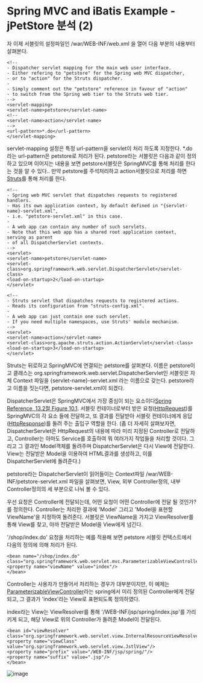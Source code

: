 # Spring MVC and iBatis Example - jPetStore 분석 (2)

자 이제 서블릿의 설정파일인 /war/WEB-INF/web.xml 을 열어 다음 부분의 내용부터 살펴본다.

    <!--
    - Dispatcher servlet mapping for the main web user interface.
    - Either refering to "petstore" for the Spring web MVC dispatcher,
    - or to "action" for the Struts dispatcher.
    -
    - Simply comment out the "petstore" reference in favour of "action"
    - to switch from the Spring web tier to the Struts web tier.
    -->
    <servlet-mapping>
    <servlet-name>petstore</servlet-name>
    <!--
    <servlet-name>action</servlet-name>
    -->
    <url-pattern>*.do</url-pattern>
    </servlet-mapping>

servlet-mapping 설정은 특정 url-pattern을 servlet이 처리 하도록 지정한다. *.do 라는 url-pattern은 petstore로 처리가 된다. petstore라는 서블릿은 다음과 같이 정의하고 있으며 이어지는 내용을 보면 petstore서블릿은 SpringMVC를 통해 처리를 한다는 것을 알 수 있다.. 만약 petstore를 주석처리하고 action서블릿으로 처리를 하면 [Struts](http://struts.apache.org/)를 통해 처리를 한다.

    <!--
    - Spring web MVC servlet that dispatches requests to registered handlers.
    - Has its own application context, by default defined in "{servlet-name}-servlet.xml",
    - i.e. "petstore-servlet.xml" in this case.
    -
    - A web app can contain any number of such servlets.
    - Note that this web app has a shared root application context, serving as parent
    - of all DispatcherServlet contexts.
    -->
    <servlet>
    <servlet-name>petstore</servlet-name>
    <servlet-class>org.springframework.web.servlet.DispatcherServlet</servlet-class>
    <load-on-startup>2</load-on-startup>
    </servlet>

    <!--
    - Struts servlet that dispatches requests to registered actions.
    - Reads its configuration from "struts-config.xml".
    -
    - A web app can just contain one such servlet.
    - If you need multiple namespaces, use Struts' module mechanism.
    -->
    <servlet>
    <servlet-name>action</servlet-name>
    <servlet-class>org.apache.struts.action.ActionServlet</servlet-class>
    <load-on-startup>3</load-on-startup>
    </servlet>

Struts는 뒤로하고 SpringMVC에 연결되는 petstore를 살펴본다. 이름은 petstore이고 클래스는 org.springframework.web.servlet.DispatcherServlet인 서블릿은 자체 Context 파일을 {servlet-name}-servlet.xml 라는 이름으로 갖는다. petstore라고 이름을 짓는다면, petstore-servlet.xml이 되겠다.

DispatcherServlet은 SpringMVC에서 가장 중심이 되는 요소이다[Spring Reference, 13.2절 Figure 10.1](http://static.springsource.org/spring/docs/2.5.x/reference/mvc.html#mvc-servlet). 서블릿 컨테이너로부터 받은 요청([HttpRequest](http://java.sun.com/j2ee/1.4/docs/api/javax/servlet/http/HttpServletRequest.html?is-external=true))를 SpringMVC의 각 요소 들에 전달하고, 또 결과를 전달받아 서블릿 컨테이너에게 응답([HttpResponse](http://java.sun.com/j2ee/1.4/docs/api/javax/servlet/http/HttpServletResponse.html?is-external=true))를 돌려 주는 출입구 역할을 한다. (좀 더 자세히 살펴보자면, DispatcherServlet은 HttpRequest의 내용에 따라 미리 지정된 Controller로 전달하고, Controller는 아마도 Service를 호출하여 뭐 여러가지 작업들을 처리할 것이다. 그리고 그 결과인 Model객체를 돌려주며 DispatcherServlet은 다시 View에 전달한다. View는 전달받은 Model을 이용하여 HTML결과를 생성하고, 이를 DispatcherServlet에 돌려준다.)

petstore라는 DispatcherServlet이 읽어들이는 Context파일 /war/WEB-INF/petstore-servlet.xml 파일을 살펴보면, View, 외부 Controller정의, 내부 Controller정의의 세 부분으로 나눠 볼 수 있다.

우선 요청은 Controller에 전달되는데, 어떤 요청이 어떤 Controller에 전달 될 것인가?를 정의한다.  Controller는 처리한 결과에 'Model' 그리고 'Model을 표현할 ViewName'을 지정하여 돌려준다. 서블릿은 ViewName을 가지고 ViewResolver를 통해 View를 찾고, 아까 전달받은 Model을 View에게 넘긴다.

'/shop/index.do' 요청을 처리하는 예를 적용해 보면 petstore 서블릿 컨텍스트에서 다음의 정의에 의해 처리가 된다.

    <bean name="/shop/index.do" class="org.springframework.web.servlet.mvc.ParameterizableViewController">
    <property name="viewName" value="index"/>
    </bean>

Controller는 사용자가 만들어서 처리하는 경우가 대부분이지만, 이 예제는 [ParameterizableViewController](http://static.springsource.org/spring/docs/2.5.x/api/org/springframework/web/portlet/mvc/ParameterizableViewController.html)라는 spring에서 미리 정의된 Controller에게 전달되고, 그 결과가 'index'라는 View로 표현되도록 정의하였다.

index라는 View는 ViewResolver를 통해 '/WEB-INF/jsp/spring/index.jsp'를 가리키게 되고, 해당 View로 위의 Controller가 돌려준 Model이 전달된다.

    <bean id="viewResolver" class="org.springframework.web.servlet.view.InternalResourceViewResolver">
    <property name="viewClass" value="org.springframework.web.servlet.view.JstlView"/>
    <property name="prefix" value="/WEB-INF/jsp/spring/"/>
    <property name="suffix" value=".jsp"/>
    </bean>

![image](http://dogfeet-support.appspot.com/static/tistory/149.attachment.Picture%2023.png)
